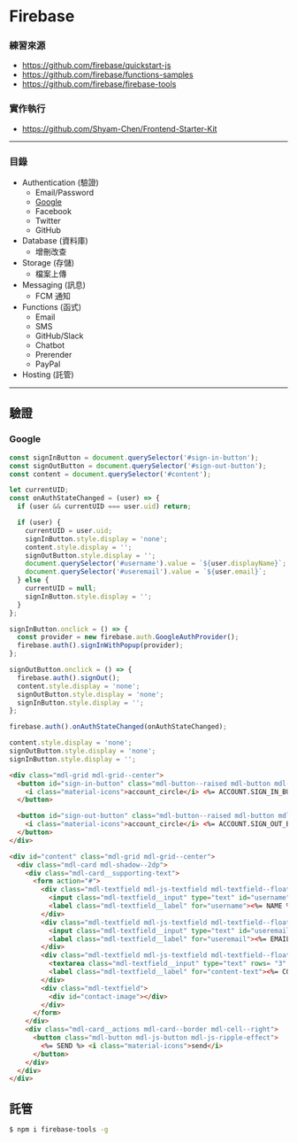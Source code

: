 # Firebase

### 練習來源
* https://github.com/firebase/quickstart-js
* https://github.com/firebase/functions-samples
* https://github.com/firebase/firebase-tools

### 實作執行
* https://github.com/Shyam-Chen/Frontend-Starter-Kit

***

### 目錄
* Authentication (驗證)
  * Email/Password
  * [Google](#google)
  * Facebook
  * Twitter
  * GitHub
* Database (資料庫)
  * 增刪改查
* Storage (存儲)
  * 檔案上傳
* Messaging (訊息)
  * FCM 通知
* Functions (函式)
  * Email
  * SMS
  * GitHub/Slack
  * Chatbot
  * Prerender
  * PayPal
* Hosting (託管)

***

## 驗證

### Google

```js
const signInButton = document.querySelector('#sign-in-button');
const signOutButton = document.querySelector('#sign-out-button');
const content = document.querySelector('#content');

let currentUID;
const onAuthStateChanged = (user) => {
  if (user && currentUID === user.uid) return;

  if (user) {
    currentUID = user.uid;
    signInButton.style.display = 'none';
    content.style.display = '';
    signOutButton.style.display = '';
    document.querySelector('#username').value = `${user.displayName}`;
    document.querySelector('#useremail').value = `${user.email}`;
  } else {
    currentUID = null;
    signInButton.style.display = '';
  }
};

signInButton.onclick = () => {
  const provider = new firebase.auth.GoogleAuthProvider();
  firebase.auth().signInWithPopup(provider);
};

signOutButton.onclick = () => {
  firebase.auth().signOut();
  content.style.display = 'none';
  signOutButton.style.display = 'none';
  signInButton.style.display = '';
};

firebase.auth().onAuthStateChanged(onAuthStateChanged);

content.style.display = 'none';
signOutButton.style.display = 'none';
signInButton.style.display = '';
```

```html
<div class="mdl-grid mdl-grid--center">
  <button id="sign-in-button" class="mdl-button--raised mdl-button mdl-js-button mdl-js-ripple-effect mdl-button--primary">
    <i class="material-icons">account_circle</i> <%= ACCOUNT.SIGN_IN_BUTTON %>
  </button>

  <button id="sign-out-button" class="mdl-button--raised mdl-button mdl-js-button mdl-js-ripple-effect mdl-button--primary">
    <i class="material-icons">account_circle</i> <%= ACCOUNT.SIGN_OUT_BUTTON %>
  </button>
</div>

<div id="content" class="mdl-grid mdl-grid--center">
  <div class="mdl-card mdl-shadow--2dp">
    <div class="mdl-card__supporting-text">
      <form action="#">
        <div class="mdl-textfield mdl-js-textfield mdl-textfield--floating-label">
          <input class="mdl-textfield__input" type="text" id="username" value="Google Display Name" readonly>
          <label class="mdl-textfield__label" for="username"><%= NAME %></label>
        </div>
        <div class="mdl-textfield mdl-js-textfield mdl-textfield--floating-label">
          <input class="mdl-textfield__input" type="text" id="useremail" value="Google Email" readonly>
          <label class="mdl-textfield__label" for="useremail"><%= EMAIL %></label>
        </div>
        <div class="mdl-textfield mdl-js-textfield mdl-textfield--floating-label">
          <textarea class="mdl-textfield__input" type="text" rows= "3" id="content-text"></textarea>
          <label class="mdl-textfield__label" for="content-text"><%= COMMENT %></label>
        </div>
        <div class="mdl-textfield">
          <div id="contact-image"></div>
        </div>
      </form>
    </div>
    <div class="mdl-card__actions mdl-card--border mdl-cell--right">
      <button class="mdl-button mdl-js-button mdl-js-ripple-effect">
        <%= SEND %> <i class="material-icons">send</i>
      </button>
    </div>
  </div>
</div>
```

## 託管

```bash
$ npm i firebase-tools -g
```
